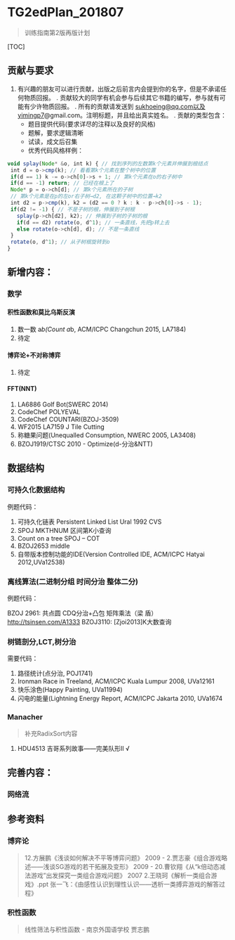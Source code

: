 # TG2edPlan_201807
>  训练指南第2版再版计划

[TOC]

## 贡献与要求
1.	有兴趣的朋友可以进行贡献，出版之后前言内会提到你的名字，但是不承诺任何物质回报。
	.	贡献较大的同学有机会参与后续其它书籍的编写，参与就有可能有少许物质回报。
	.	所有的贡献请发送到 sukhoeing@qq.com以及yimingp7@gmail.com。注明标题，并且给出真实姓名。
	.	贡献的类型包含：
    -	题目提供代码(要求详尽的注释以及良好的风格)
    -	题解，要求逻辑清晰
    -   试读，成文后召集
    -   优秀代码风格样例：

``` javascript
void splay(Node* &o, int k) { // 找到序列的左数第k个元素并伸展到根结点
 int d = o->cmp(k); // 看看第k个元素在整个树中的位置
 if(d == 1) k -= o->ch[0]->s + 1; // 第k个元素在o的右子树中
 if(d == -1) return; // 已经在根上了
 Node* p = o->ch[d]; // 第k个元素所在的子树
 // 第k个元素是在p的左or右子树→d2, 在这颗子树中的位置→k2
 int d2 = p->cmp(k), k2 = (d2 == 0 ? k : k - p->ch[0]->s - 1);
 if(d2 != -1) { // 不是子树的根，伸展到子树根
   splay(p->ch[d2], k2); // 伸展到子树的子树的根
   if(d == d2) rotate(o, d^1); // 一条直线，先把p转上去
   else rotate(o->ch[d], d); // 不是一条直线
 } 
 rotate(o, d^1); // 从子树根旋转到o
}
```
## 新增内容：
### 数学
#### 积性函数和莫比乌斯反演
1. 数一数 a*b(Count a*b, ACM/ICPC Changchun 2015, LA7184) 
2. 待定

#### 博弈论+不对称博弈
1. 待定

#### FFT(NNT)
1. LA6886 Golf Bot(SWERC 2014)
2. CodeChef POLYEVAL
3. CodeChef COUNTARI(BZOJ-3509)
4. WF2015 LA7159 J Tile Cutting
5. 称糖果问题(Unequalled Consumption, NWERC 2005, LA3408)
6. BZOJ1919/CTSC 2010 - Optimize(d-分治&NTT)


## 数据结构
### 可持久化数据结构
例题代码：

1. 可持久化链表 Persistent Linked List Ural 1992 CVS
2. SPOJ MKTHNUM 区间第K小查询 
3. Count on a tree  SPOJ – COT
4. BZOJ2653 middle
5. 自带版本控制功能的IDE(Version Controlled IDE, ACM/ICPC Hatyai 2012,UVa12538)

### 离线算法(二进制分组 时间分治 整体二分)
例题代码：

BZOJ 2961: 共点圆  CDQ分治+凸包
矩阵乘法（梁 盾） http://tsinsen.com/A1333
BZOJ3110: [Zjoi2013]K大数查询

### 树链剖分,LCT,树分治

需要代码：
1. 路径统计(点分治, POJ1741)
2. Ironman Race in Treeland, ACM/ICPC Kuala Lumpur 2008, UVa12161
3. 快乐涂色(Happy Painting, UVa11994)
4. 闪电的能量(Lightning Energy Report, ACM/ICPC Jakarta 2010, UVa1674

### Manacher
> 补充RadixSort内容

1. HDU4513 吉哥系列故事——完美队形II √ 

## 完善内容：
### 网络流
## 参考资料
### 博弈论
> 12.方展鹏《浅谈如何解决不平等博弈问题》
> 2009 - 2.贾志豪《组合游戏略述——浅谈SG游戏的若干拓展及变形》
> 2009 - 20.曹钦翔《从“k倍动态减法游戏”出发探究一类组合游戏问题》
> 2007 2.王晓珂《解析一类组合游戏》.ppt
> 张一飞：《由感性认识到理性认识——透析一类搏弈游戏的解答过程》

### 积性函数
> 线性筛法与积性函数  - 南京外国语学校 贾志鹏 
> 
